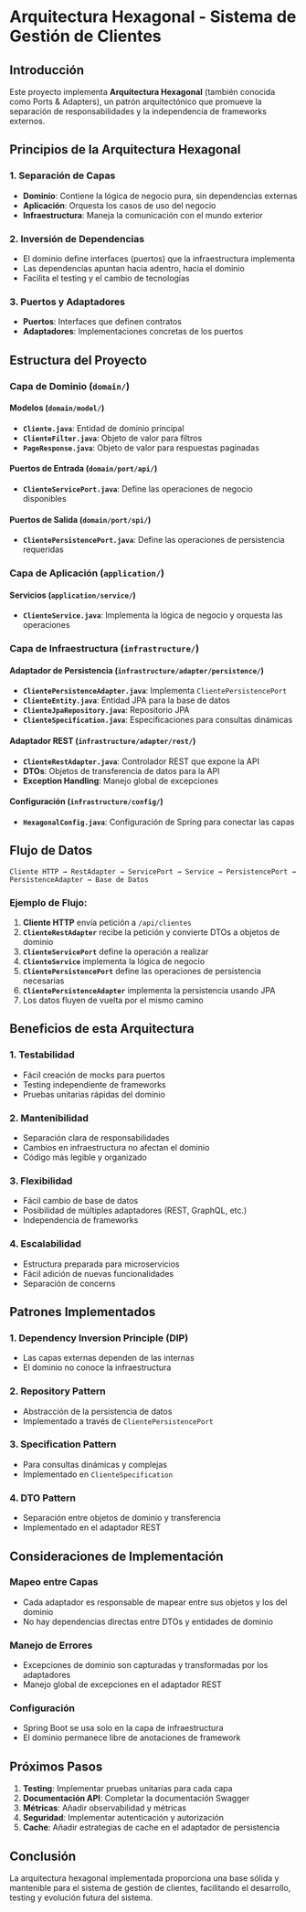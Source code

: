 # Arquitectura Hexagonal - Sistema de Gestión de Clientes

## Introducción

Este proyecto implementa **Arquitectura Hexagonal** (también conocida como Ports & Adapters), un patrón arquitectónico que promueve la separación de responsabilidades y la independencia de frameworks externos.

## Principios de la Arquitectura Hexagonal

### 1. Separación de Capas
- **Dominio**: Contiene la lógica de negocio pura, sin dependencias externas
- **Aplicación**: Orquesta los casos de uso del negocio
- **Infraestructura**: Maneja la comunicación con el mundo exterior

### 2. Inversión de Dependencias
- El dominio define interfaces (puertos) que la infraestructura implementa
- Las dependencias apuntan hacia adentro, hacia el dominio
- Facilita el testing y el cambio de tecnologías

### 3. Puertos y Adaptadores
- **Puertos**: Interfaces que definen contratos
- **Adaptadores**: Implementaciones concretas de los puertos

## Estructura del Proyecto

### Capa de Dominio (`domain/`)

#### Modelos (`domain/model/`)
- **`Cliente.java`**: Entidad de dominio principal
- **`ClienteFilter.java`**: Objeto de valor para filtros
- **`PageResponse.java`**: Objeto de valor para respuestas paginadas

#### Puertos de Entrada (`domain/port/api/`)
- **`ClienteServicePort.java`**: Define las operaciones de negocio disponibles

#### Puertos de Salida (`domain/port/spi/`)
- **`ClientePersistencePort.java`**: Define las operaciones de persistencia requeridas

### Capa de Aplicación (`application/`)

#### Servicios (`application/service/`)
- **`ClienteService.java`**: Implementa la lógica de negocio y orquesta las operaciones

### Capa de Infraestructura (`infrastructure/`)

#### Adaptador de Persistencia (`infrastructure/adapter/persistence/`)
- **`ClientePersistenceAdapter.java`**: Implementa `ClientePersistencePort`
- **`ClienteEntity.java`**: Entidad JPA para la base de datos
- **`ClienteJpaRepository.java`**: Repositorio JPA
- **`ClienteSpecification.java`**: Especificaciones para consultas dinámicas

#### Adaptador REST (`infrastructure/adapter/rest/`)
- **`ClienteRestAdapter.java`**: Controlador REST que expone la API
- **DTOs**: Objetos de transferencia de datos para la API
- **Exception Handling**: Manejo global de excepciones

#### Configuración (`infrastructure/config/`)
- **`HexagonalConfig.java`**: Configuración de Spring para conectar las capas

## Flujo de Datos

```
Cliente HTTP → RestAdapter → ServicePort → Service → PersistencePort → PersistenceAdapter → Base de Datos
```

### Ejemplo de Flujo:
1. **Cliente HTTP** envía petición a `/api/clientes`
2. **`ClienteRestAdapter`** recibe la petición y convierte DTOs a objetos de dominio
3. **`ClienteServicePort`** define la operación a realizar
4. **`ClienteService`** implementa la lógica de negocio
5. **`ClientePersistencePort`** define las operaciones de persistencia necesarias
6. **`ClientePersistenceAdapter`** implementa la persistencia usando JPA
7. Los datos fluyen de vuelta por el mismo camino

## Beneficios de esta Arquitectura

### 1. Testabilidad
- Fácil creación de mocks para puertos
- Testing independiente de frameworks
- Pruebas unitarias rápidas del dominio

### 2. Mantenibilidad
- Separación clara de responsabilidades
- Cambios en infraestructura no afectan el dominio
- Código más legible y organizado

### 3. Flexibilidad
- Fácil cambio de base de datos
- Posibilidad de múltiples adaptadores (REST, GraphQL, etc.)
- Independencia de frameworks

### 4. Escalabilidad
- Estructura preparada para microservicios
- Fácil adición de nuevas funcionalidades
- Separación de concerns

## Patrones Implementados

### 1. Dependency Inversion Principle (DIP)
- Las capas externas dependen de las internas
- El dominio no conoce la infraestructura

### 2. Repository Pattern
- Abstracción de la persistencia de datos
- Implementado a través de `ClientePersistencePort`

### 3. Specification Pattern
- Para consultas dinámicas y complejas
- Implementado en `ClienteSpecification`

### 4. DTO Pattern
- Separación entre objetos de dominio y transferencia
- Implementado en el adaptador REST

## Consideraciones de Implementación

### Mapeo entre Capas
- Cada adaptador es responsable de mapear entre sus objetos y los del dominio
- No hay dependencias directas entre DTOs y entidades de dominio

### Manejo de Errores
- Excepciones de dominio son capturadas y transformadas por los adaptadores
- Manejo global de excepciones en el adaptador REST

### Configuración
- Spring Boot se usa solo en la capa de infraestructura
- El dominio permanece libre de anotaciones de framework

## Próximos Pasos

1. **Testing**: Implementar pruebas unitarias para cada capa
2. **Documentación API**: Completar la documentación Swagger
3. **Métricas**: Añadir observabilidad y métricas
4. **Seguridad**: Implementar autenticación y autorización
5. **Cache**: Añadir estrategias de cache en el adaptador de persistencia

## Conclusión

La arquitectura hexagonal implementada proporciona una base sólida y mantenible para el sistema de gestión de clientes, facilitando el desarrollo, testing y evolución futura del sistema.